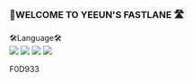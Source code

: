 ### 👻WELCOME TO YEEUN'S FASTLANE 🛣


🛠Language🛠️ <br>
<img src="https://img.shields.io/badge/Java-007396?style=flat-square&logo=Java&logoColor=white"/>
<img src="https://img.shields.io/badge/HTML5-DE4B25?style=flat-square&logo=HTML5&logoColor=white"/>
<img src="https://img.shields.io/badge/css-3594CF?style=flat-square&logo=CSS3&logoColor=white"/>
<img src="https://img.shields.io/badge/JavaScript-F0D933?style=flat-square&logo=JavaScript&logoColor=white"/>




F0D933
